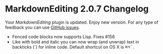 # MarkdownEditing 2.0.7 Changelog

Your _MarkdownEditing_ plugin is updated. Enjoy new version. For any type of feedback you can use [GitHub issues][issues].

* Fenced code blocks now supports Lisp. Fixes #156
* Like with bold and italic you can now wrap (and unwrap) text in backticks (`) for inline code. Default shortcut on OS X is <kbd>⌘</kbd><kbd>⌥</kbd><kbd>´</kbd>.

[issues]: https://github.com/SublimeText-Markdown/MarkdownEditing/issues
